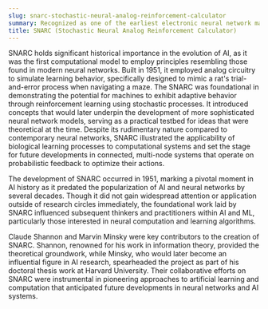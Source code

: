 ```yaml
---
slug: snarc-stochastic-neural-analog-reinforcement-calculator
summary: Recognized as one of the earliest electronic neural network machines, SNARC simulated a rat navigating a maze using analog components and probabilistic logic.
title: SNARC (Stochastic Neural Analog Reinforcement Calculator)
---
```


SNARC holds significant historical importance in the evolution of AI, as it was the first computational model to employ principles resembling those found in modern neural networks. Built in 1951, it employed analog circuitry to simulate learning behavior, specifically designed to mimic a rat's trial-and-error process when navigating a maze. The SNARC was foundational in demonstrating the potential for machines to exhibit adaptive behavior through reinforcement learning using stochastic processes. It introduced concepts that would later underpin the development of more sophisticated neural network models, serving as a practical testbed for ideas that were theoretical at the time. Despite its rudimentary nature compared to contemporary neural networks, SNARC illustrated the applicability of biological learning processes to computational systems and set the stage for future developments in connected, multi-node systems that operate on probabilistic feedback to optimize their actions.

The development of SNARC occurred in 1951, marking a pivotal moment in AI history as it predated the popularization of AI and neural networks by several decades. Though it did not gain widespread attention or application outside of research circles immediately, the foundational work laid by SNARC influenced subsequent thinkers and practitioners within AI and ML, particularly those interested in neural computation and learning algorithms.

Claude Shannon and Marvin Minsky were key contributors to the creation of SNARC. Shannon, renowned for his work in information theory, provided the theoretical groundwork, while Minsky, who would later become an influential figure in AI research, spearheaded the project as part of his doctoral thesis work at Harvard University. Their collaborative efforts on SNARC were instrumental in pioneering approaches to artificial learning and computation that anticipated future developments in neural networks and AI systems.